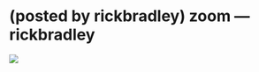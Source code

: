 <!--
id: 24600772
link: http://tumblr.atmos.org/post/24600772/posted-by-rickbradley-zoom-rickbradley
slug: posted-by-rickbradley-zoom-rickbradley
date: Thu Jan 24 2008 18:36:58 GMT-0800 (PST)
publish: 2008-01-024
tags: 
title: (posted by rickbradley) zoom — rickbradley
-->


(posted by rickbradley) zoom — rickbradley
==========================================

![](http://25.media.tumblr.com/oxrhwNlej4lmwo6rbZHyfHUn_500.jpg)

